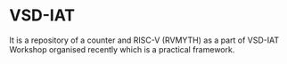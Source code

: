 # VSD-IAT
It is a repository of a counter and RISC-V (RVMYTH) as a part of VSD-IAT Workshop organised recently which is a practical framework.
